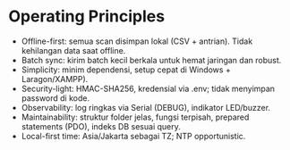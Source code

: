 # Operating Principles

- Offline-first: semua scan disimpan lokal (CSV + antrian). Tidak kehilangan data saat offline.
- Batch sync: kirim batch kecil berkala untuk hemat jaringan dan robust.
- Simplicity: minim dependensi, setup cepat di Windows + Laragon/XAMPP).
- Security-light: HMAC-SHA256, kredensial via .env; tidak menyimpan password di kode.
- Observability: log ringkas via Serial (DEBUG), indikator LED/buzzer.
- Maintainability: struktur folder jelas, fungsi terpisah, prepared statements (PDO), indeks DB sesuai query.
- Local-first time: Asia/Jakarta sebagai TZ; NTP opportunistic.

